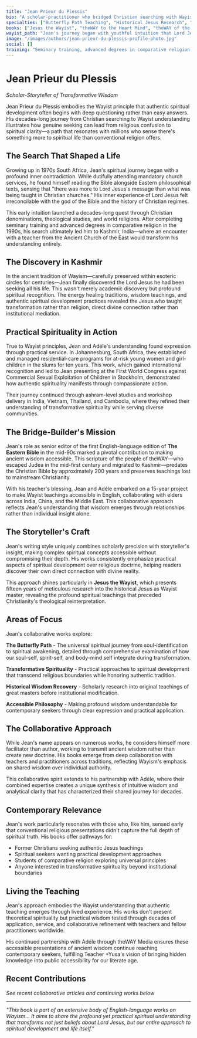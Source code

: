 ```yaml
---
title: "Jean Prieur du Plessis"
bio: "A scholar-practitioner who bridged Christian searching with Wayist wisdom, discovering in Kashmir the authentic Lord Jesus he had sought since youth. His collaborative works focus on making transformative spirituality accessible through scholarly precision combined with storyteller's insight."
specialties: ["Butterfly Path Teaching", "Historical Jesus Research", "Transformative Spirituality", "Cross-Cultural Bridge-Building"]
books: ["Jesus the Wayist", "theWAY to the Heart Mind", "theWAY of the Butterfly Path", "theWAY of Wholesomeness", "theWAY of Divine Energies", "theWAY of Udbhu-Kanti", "theWAY to Be Kind to Your Caterpillar", "High Mountain Story Uncle: the Biography"]
wayist_path: "Jean's journey began with youthful intuition that Lord Jesus's authentic message transcended conventional Christianity. This led through decades of Christian denominations, seminary training, and comparative religion studies, ultimately finding fulfillment in Kashmir through encounter with Ancient Church of the East teachers. His path deepened through collaborative work with Adéle in shelter projects, ashram studies, and the 15-year project to make Wayist teachings accessible in English."
image: "/images/authors/jean-prieur-du-plessis-profile-photo.jpg"  
social: []
training: "Seminary training, advanced degrees in comparative religion, ordained ministry, ashram-level studies in India, Vietnam, Thailand and Cambodia, senior editor of first English Eastern Bible edition"
---
```


# Jean Prieur du Plessis
*Scholar-Storyteller of Transformative Wisdom*

Jean Prieur du Plessis embodies the Wayist principle that authentic spiritual development often begins with deep questioning rather than easy answers. His decades-long journey from Christian searching to Wayist understanding illustrates how genuine seeking can lead from religious confusion to spiritual clarity—a path that resonates with millions who sense there's something more to spiritual life than conventional religion offers.

## The Search That Shaped a Life

Growing up in 1970s South Africa, Jean's spiritual journey began with a profound inner contradiction. While dutifully attending mandatory church services, he found himself reading the Bible alongside Eastern philosophical texts, sensing that "there was more to Lord Jesus's message than what was being taught in Christian churches." His inner experience of Lord Jesus felt irreconcilable with the god of the Bible and the history of Christian regimes.

This early intuition launched a decades-long quest through Christian denominations, theological studies, and world religions. After completing seminary training and advanced degrees in comparative religion in the 1990s, his search ultimately led him to Kashmir, India—where an encounter with a teacher from the Ancient Church of the East would transform his understanding entirely.

## The Discovery in Kashmir

In the ancient tradition of Wayism—carefully preserved within esoteric circles for centuries—Jean finally discovered the Lord Jesus he had been seeking all his life. This wasn't merely academic discovery but profound spiritual recognition. The energy healing traditions, wisdom teachings, and authentic spiritual development practices revealed the Jesus who taught transformation rather than religion, direct divine connection rather than institutional mediation.

## Practical Spirituality in Action

True to Wayist principles, Jean and Adéle's understanding found expression through practical service. In Johannesburg, South Africa, they established and managed residential-care programs for at-risk young women and girl-children in the slums for ten years. This work, which gained international recognition and led to Jean presenting at the First World Congress against Commercial Sexual Exploitation of Children in Stockholm, demonstrated how authentic spirituality manifests through compassionate action.

Their journey continued through ashram-level studies and workshop delivery in India, Vietnam, Thailand, and Cambodia, where they refined their understanding of transformative spirituality while serving diverse communities.

## The Bridge-Builder's Mission

Jean's role as senior editor of the first English-language edition of **The Eastern Bible** in the mid-90s marked a pivotal contribution to making ancient wisdom accessible. This scripture of the people of theWAY—who escaped Judea in the mid-first century and migrated to Kashmir—predates the Christian Bible by approximately 200 years and preserves teachings lost to mainstream Christianity.

With his teacher's blessing, Jean and Adéle embarked on a 15-year project to make Wayist teachings accessible in English, collaborating with elders across India, China, and the Middle East. This collaborative approach reflects Jean's understanding that wisdom emerges through relationships rather than individual insight alone.

## The Storyteller's Craft

Jean's writing style uniquely combines scholarly precision with storyteller's insight, making complex spiritual concepts accessible without compromising their depth. His works consistently emphasize practical aspects of spiritual development over religious doctrine, helping readers discover their own direct connection with divine reality.

This approach shines particularly in **Jesus the Wayist**, which presents fifteen years of meticulous research into the historical Jesus as Wayist master, revealing the profound spiritual teachings that preceded Christianity's theological reinterpretation.

## Areas of Focus

Jean's collaborative works explore:

**The Butterfly Path** - The universal spiritual journey from soul-identification to spiritual awakening, detailed through comprehensive examination of how our soul-self, spirit-self, and body-mind self integrate during transformation.

**Transformative Spirituality** - Practical approaches to spiritual development that transcend religious boundaries while honoring authentic tradition.

**Historical Wisdom Recovery** - Scholarly research into original teachings of great masters before institutional modification.

**Accessible Philosophy** - Making profound wisdom understandable for contemporary seekers through clear expression and practical application.

## The Collaborative Approach

While Jean's name appears on numerous works, he considers himself more facilitator than author, working to transmit ancient wisdom rather than create new doctrine. His books emerge from deep collaboration with teachers and practitioners across traditions, reflecting Wayism's emphasis on shared wisdom over individual authority.

This collaborative spirit extends to his partnership with Adéle, where their combined expertise creates a unique synthesis of intuitive wisdom and analytical clarity that has characterized their shared journey for decades.

## Contemporary Relevance

Jean's work particularly resonates with those who, like him, sensed early that conventional religious presentations didn't capture the full depth of spiritual truth. His books offer pathways for:
- Former Christians seeking authentic Jesus teachings
- Spiritual seekers wanting practical development approaches  
- Students of comparative religion exploring universal principles
- Anyone interested in transformative spirituality beyond institutional boundaries

## Living the Teaching

Jean's approach embodies the Wayist understanding that authentic teaching emerges through lived experience. His works don't present theoretical spirituality but practical wisdom tested through decades of application, service, and collaborative refinement with teachers and fellow practitioners worldwide.

His continued partnership with Adéle through theWAY Media ensures these accessible presentations of ancient wisdom continue reaching contemporary seekers, fulfilling Teacher +Yusa's vision of bringing hidden knowledge into public accessibility for our literate age.

## Recent Contributions

*See recent collaborative articles and continuing works below*

---

*"This book is part of an extensive body of English-language works on Wayism... It aims to share the profound yet practical spiritual understanding that transforms not just beliefs about Lord Jesus, but our entire approach to spiritual development and life itself."*